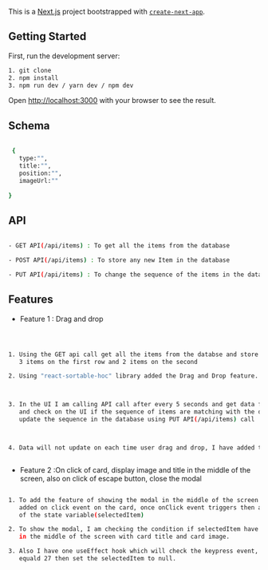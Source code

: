 This is a [Next.js](https://nextjs.org/) project bootstrapped with [`create-next-app`](https://github.com/vercel/next.js/tree/canary/packages/create-next-app).



## Getting Started



First, run the development server:



```bash
1. git clone
2. npm install
3. npm run dev / yarn dev / npm dev

```
Open [http://localhost:3000](http://localhost:3000) with your browser to see the result.

## Schema



```bash

 {
   type:"",
   title:"",
   position:"",
   imageUrl:""
      
}
```



## API

```bash

- GET API(/api/items) : To get all the items from the database

- POST API(/api/items) : To store any new Item in the database

- PUT API(/api/items) : To change the sequence of the items in the database

```

## Features



- Feature 1 : Drag and drop



```bash



1. Using the GET api call get all the items from the databse and store them in the UI in the grid structure,
   3 items on the first row and 2 items on the second

2. Using "react-sortable-hoc" library added the Drag and Drop feature.



3. In the UI I am calling API call after every 5 seconds and get data fron the database,
   and check on the UI if the sequence of items are matching with the database items, if sequence does not match then 
   update the sequence in the database using PUT API(/api/items) call .



4. Data will not update on each time user drag and drop, I have added the counter to validate the sequrnce after evry 5 seconds.



```



- Feature 2 :On click of card, display image and title in the middle of the screen, also on click of escape button, close the modal



```bash

1. To add the feature of showing the modal in the middle of the screen once click on the card, 
   added on click event on the card, once onClick event triggers then added the card data in one 
   of the state variable(selectedItem)

2. To show the modal, I am checking the condition if selectedItem have data then show the modal
   in the middle of the screen with card title and card image.

3. Also I have one useEffect hook which will check the keypress event, if the keypress event with keyCode 
   equald 27 then set the selectedItem to null. 
 


```
